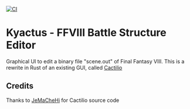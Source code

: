 [![CI](https://github.com/tangtang95/kyactus-ff8-gui/actions/workflows/ci.yaml/badge.svg)](https://github.com/tangtang95/kyactus-ff8-gui/actions/workflows/ci.yaml)
# Kyactus - FFVIII Battle Structure Editor

Graphical UI to edit a binary file "scene.out" of Final Fantasy VIII.
This is a rewrite in Rust of an existing GUI, called [Cactilio](https://github.com/JeMaCheHi/Cactilio)

## Credits

Thanks to [JeMaCheHi](https://github.com/JeMaCheHi) for Cactilio source code

